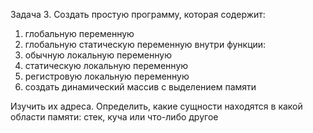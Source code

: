 Задача 3. Создать простую программу, которая содержит:
1. глобальную переменную
2. глобальную статическую переменную
внутри функции:
3. обычную локальную переменную
4. статическую локальную переменную
5. регистровую локальную переменную
6. создать динамический массив с выделением памяти

Изучить их адреса. Определить, какие сущности находятся в какой области памяти: стек, куча или что-либо другое

